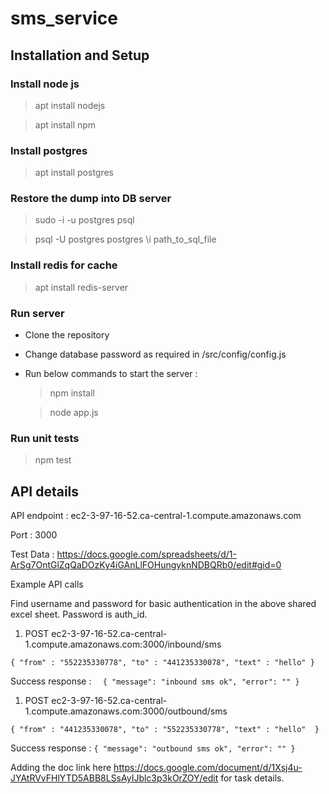 # sms_service

## Installation and Setup

### Install node js 

>apt install nodejs

>apt install npm

### Install postgres

>apt install postgres

### Restore the dump into DB server

>sudo -i -u postgres psql

>psql -U postgres postgres \i path_to_sql_file
  
### Install redis for cache 
>apt install redis-server
  
### Run server
- Clone the repository 
- Change database password as required in /src/config/config.js 
- Run below commands to start the server : 
  >npm install
  
  >node app.js
  
### Run unit tests
  >npm test
  
## API details 
API endpoint : ec2-3-97-16-52.ca-central-1.compute.amazonaws.com

Port : 3000

Test Data : https://docs.google.com/spreadsheets/d/1-ArSg7OntGlZqQaDOzKy4iGAnLlFOHungyknNDBQRb0/edit#gid=0 

Example API calls

Find username and password for basic authentication in the above shared excel sheet. Password is auth_id. 


 1.  POST  ec2-3-97-16-52.ca-central-1.compute.amazonaws.com:3000/inbound/sms

`
{
    "from" : "552235330778",
    "to" : "441235330078",
    "text" : "hello"
}
`

  
Success response : 
`  {
    "message": "inbound sms ok",
    "error": ""
}`

 1.  POST  ec2-3-97-16-52.ca-central-1.compute.amazonaws.com:3000/outbound/sms

`
{
    "from" : "441235330078",
    "to" : "552235330778",
    "text" : "hello" 
}
`
  
  Success response : 
  `{
    "message": "outbound sms ok",
    "error": ""
}`


Adding the doc link here https://docs.google.com/document/d/1Xsj4u-JYAtRVvFHlYTD5ABB8LSsAyIJblc3p3kOrZOY/edit for task details.
  
